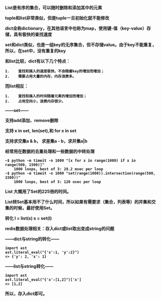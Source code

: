 <b>

List是有序的集合，可以随时删除和添加其中的元素

tuple和list非常类似，但是tuple一旦初始化就不能修改

dict全称dictionary，在其他语言中也称为map，使用键-值（key-value）存储，具有极快的查找速度

set和dict类似，也是一组key的无序集合，但不存储value。由于key不能重复，所以，在set中，没有重复的key

和list比较，dict有以下几个特点：

    1.    查找和插入的速度极快，不会随着key的增加而增加；
    2.    需要占用大量的内存，内存浪费多。
而list相反：

    1.    查找和插入的时间随着元素的增加而增加；
    2.    占用空间小，浪费内存很少。

——set——

支持add添加、remove删除

支持 x in set, len(set),和 for x in set

支持求交集a & b， 求差集a - b，求并集a|b

经常用在数据的去重处理和一些数据的中转处理

    ~$ python -m timeit -n 1000 "[x for x in range(1000) if x in range(500, 1500)]"
        1000 loops, best of 3: 28.2 msec per loop
    ~$ python -m timeit -n 1000 "set(range(1000)).intersection(range(500, 1500))"
        1000 loops, best of 3: 120 usec per loop
List 大概用了Set的225倍的时间。

List转Set基本用不了什么时间，所以如果有需要求（集合，列表等）的并集和交集的时候，最好使用Set。

转化 l = list(s)  s = set(l)



redis数据处理相关：存入dict或list取出变成string的问题

——dict与string的转化——

    import ast
    ast.literal_eval("{'x':1, 'y':2}")
    => {'y': 2, 'x': 1}
——list与string转化——

    import ast
    ast.literal_eval("{'x':[1,2]")['x']
    => [1,2]

所以，存入dict即可。


